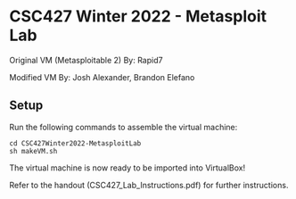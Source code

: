 # CSC427 Winter 2022 - Metasploit Lab
Original VM (Metasploitable 2) By: Rapid7

Modified VM By: Josh Alexander, Brandon Elefano



## Setup
Run the following commands to assemble the virtual machine:

    cd CSC427Winter2022-MetasploitLab
    sh makeVM.sh
The virtual machine is now ready to be imported into VirtualBox!

Refer to the handout (CSC427_Lab_Instructions.pdf) for further instructions.
